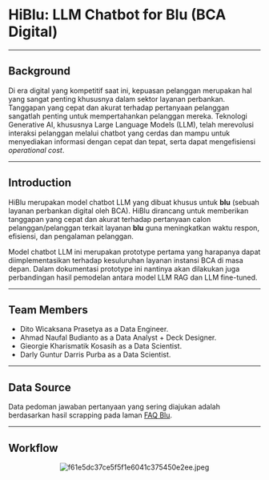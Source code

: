 # HiBlu: LLM Chatbot for Blu (BCA Digital)

---

## Background

Di era digital yang kompetitif saat ini, kepuasan pelanggan merupakan hal yang sangat penting khususnya dalam sektor layanan perbankan. Tanggapan yang cepat dan akurat terhadap pertanyaan pelanggan sangatlah penting untuk mempertahankan pelanggan mereka. Teknologi Generative AI, khususnya Large Language Models (LLM), telah merevolusi interaksi pelanggan melalui chatbot yang cerdas dan mampu untuk menyediakan informasi dengan cepat dan tepat, serta dapat mengefisiensi *operational cost*.

---

## Introduction

HiBlu merupakan model chatbot LLM yang dibuat khusus untuk **blu** (sebuah layanan perbankan digital oleh BCA). HiBlu dirancang untuk memberikan tanggapan yang cepat dan akurat terhadap pertanyaan calon pelanggan/pelanggan terkait layanan **blu** guna meningkatkan waktu respon, efisiensi, dan pengalaman pelanggan.

Model chatbot LLM ini merupakan prototype pertama yang harapanya dapat diimplementasikan terhadap kesuluruhan layanan instansi BCA di masa depan. Dalam dokumentasi prototype ini nantinya akan dilakukan juga perbandingan hasil pemodelan antara model LLM RAG dan LLM fine-tuned.

---

## Team Members

   - Dito Wicaksana Prasetya as a Data Engineer.
   - Ahmad Naufal Budianto as a Data Analyst + Deck Designer.
   - Gieorgie Kharismatik Kosasih as a Data Scientist.
   - Darly Guntur Darris Purba as a Data Scientist.

---

## Data Source

Data pedoman jawaban pertanyaan yang sering diajukan adalah berdasarkan hasil scrapping pada laman [FAQ Blu](https://blubybcadigital.id/info/faq).

---

## Workflow

<center><img src="https://imgtr.ee/images/2024/07/02/f61e5dc37ce5f5f1e6041c375450e2ee.jpeg" alt="f61e5dc37ce5f5f1e6041c375450e2ee.jpeg" border="0" /></center>